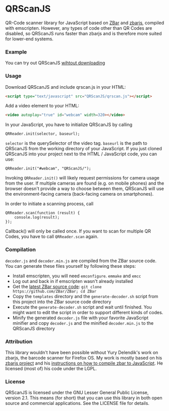 # QRScanJS
QR-Code scanner library for JavaScript based on [ZBar](http://zbar.sourceforge.net/) and [zbarjs](https://github.com/yurydelendik/zbarjs), compiled with emscripten. However, any types of code other than QR Codes are disabled, so QRScanJS runs faster than zbarjs and is therefore more suited for lower-end systems.

### Example
You can try out QRScanJS [wihtout downloading](https://Jeija.github.io/QRScanJS/example.html)

### Usage
Download QRScanJS and include qrscan.js in your HTML:
```HTML
<script type="text/javascript" src="QRScanJS/qrscan.js"></script>
```
Add a video element to your HTML:
```HTML
<video autoplay="true" id="webcam" width=320></video>
```

In your JavaScript, you have to initialize QRScanJS by calling
```
QRReader.init(selector, baseurl);
```
`selector` is the querySelector of the video tag. `baseurl` is the path to QRScanJS from the working directory of your JavaScript. If you just cloned QRScanJS into your project next to the HTML / JavaScript code, you can use:
```
QRReader.init("#webcam", "QRScanJS/");
```
Invoking `QRReader.init()` will likely request permissions for camera usage from the user. If multiple cameras are found (e.g. on mobile phones) and the browser doesn't provide a way to choose between them, QRScanJS will use the environment-facing camera (back-facing camera on smartphones).

In order to initiate a scanning process, call
```
QRReader.scan(function (result) {
    console.log(result);
});
```

Callback() will only be called once. If you want to scan for multiple QR Codes, you have to call `QRReader.scan` again.

### Compilation
`decoder.js` and `decoder.min.js` are compiled from the ZBar source code. You can generate these files yourself by following these steps:

* Install emscripten, you will need `emconfigure`. `emmake` and `emcc`
* Log out and back in if emscripten wasn't already installed
* Get the [latest ZBar source code](https://github.com/ZBar/ZBar): `git clone https://github.com/ZBar/ZBar; cd ZBar`
* Copy the `templates` directory and the `generate-decoder.sh` script from this project into the ZBar source code directory
* Execute the `generate-decoder.sh` script and wait until finished. You might want to edit the script in order to support different kinds of codes.
* Minify the generated `decoder.js` file with your favorite JavaScript minifier and copy `decoder.js` and the minified `decoder.min.js` to the QRScanJS directory

### Attribution
This library wouldn't have been possible without Yury Delendik's work on zbarjs, the barcode scanner for Firefox OS. My work is mostly based on his [zbarjs project](https://github.com/yurydelendik/zbarjs) and his [instructions on how to compile zbar to JavaScript](https://gist.github.com/yurydelendik/5953383). He licensed (most of) his code under the LGPL.

### License
QRScanJS is licensed under the GNU Lesser General Public License, version 2.1. This means (for short) that you can use this library in both open source and commercial applications. See the LICENSE file for details.
